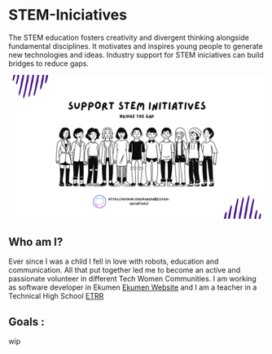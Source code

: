 # STEM-Iniciatives
The STEM education fosters creativity and divergent thinking alongside fundamental disciplines. It motivates and inspires young people to generate new technologies and ideas. Industry support for STEM iniciatives can build bridges to reduce gaps. 

![Screenshot](STEM.jpg)

## Who am I?

Ever since I was a child I fell in love with robots, education and communication. All that put together led me to become an active and passionate volunteer in different Tech Women Communities. I am working as software developer in Ekumen [Ekumen Website](https://www.ekumenlabs.com/) and I am a teacher in a Technical High School [ETRR](http://www.tecnicarobertorocca.edu.ar/)

## Goals :
wip

